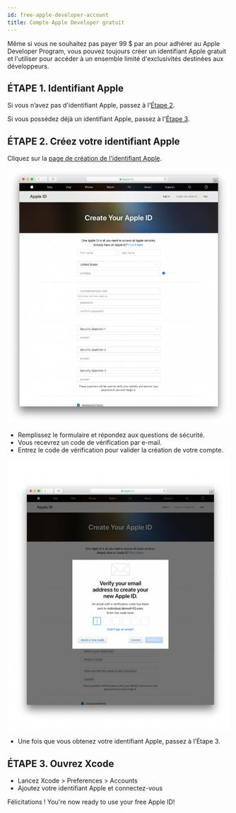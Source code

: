```yaml
---
id: free-apple-developer-account
title: Compte Apple Developer gratuit
---
```


Même si vous ne souhaitez pas payer 99 $ par an pour adhérer au Apple Developer Program, vous pouvez toujours créer un identifiant Apple gratuit et l'utiliser pour accéder à un ensemble limité d'exclusivités destinées aux développeurs.

## ÉTAPE 1. Identifiant Apple

Si vous n’avez pas d'identifiant Apple, passez à l'[Étape 2](#step-2-create-your-apple-id).

Si vous possédez déjà un identifiant Apple, passez à l'[Étape 3](#step-3-open-xcode).

## ÉTAPE 2. Créez votre identifiant Apple

Cliquez sur la [page de création de l'identifiant Apple](https://appleid.apple.com/).

![Créez votre identifiant Apple](img/Apple-ID-Creation-Page-4D-for-iOS.png)

* Remplissez le formulaire et répondez aux questions de sécurité.
* Vous recevrez un code de vérification par e-mail.
* Entrez le code de vérification pour valider la création de votre compte.

![Register Developer Program](img/Register-developer-program-4D-for-iOS.png)

* Une fois que vous obtenez votre identifiant Apple, passez à l’Étape 3.

## ÉTAPE 3. Ouvrez Xcode

* Lancez Xcode > Preferences > Accounts
* Ajoutez votre identifiant Apple et connectez-vous

Félicitations ! You're now ready to use your free Apple ID!

